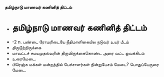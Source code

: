 **தமிழ்நாடு மாணவர் கணினித் திட்டம்**
- # தமிழ்நாடு மாணவர் கணினித் திட்டம்
- -2 n. பண்டை ரோமரிடையே நீதிமாளிகையில நடுவர் உயர் பீடம்
- திருடூற்றிருக்கை
- மாவட்டச் சமயமுதல்வரின் திருவிருக்கைகொண்ட அரை வட்ட ஒவக்கிடம்
- உரைமேடை.
- பிரெஞ்சு மக்கள் மன்றத்தில் பேச்சாளர்கள் நின்றுபேசம் மேடை? பொதுப்பேருரை மேடை.

